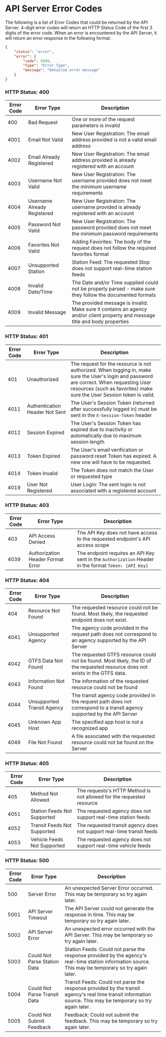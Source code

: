 API Server Error Codes
======================

The following is a list of Error Codes that could be returned 
by the API Server.  4-digit error codes will return an HTTP 
Status Code of the first 3 digits of the error code.  When an 
error is encountered by the API Server, it will return an 
error response in the following format: 
```json
{
    "status": "error",
    "error": {
        "code": 9999,
        "type": "Error Type",
        "message": "Detailed error message"
    }
}
```


### HTTP Status: 400

| Error Code | Error Type | Description |
|------------|------------|-------------|
 400  | Bad Request | One or more of the request parameters is invalid
 4001 | Email Not Valid | New User Registration: The email address provided is not a valid email address
 4002 | Email Already Registered | New User Registration: The email address provided is already registered with an account 
 4003 | Username Not Valid | New User Registration: The username provided does not meet the minimum username requirements
 4004 | Username Already Registered | New User Registration: The username provided is already registered with an account
 4005 | Password Not Valid | New User Registration: The password provided does not meet the minimum password requirements
 4006 | Favorites Not Valid | Adding Favorites: The body of the request does not follow the required favorites format
 4007 | Unsupported Station | Station Feed: The requested Stop does not support real-time station feeds
 4008 | Invalid Date/Time | The Date and/or Time supplied could not be properly parsed - make sure they follow the documented formats
 4009 | Invalid Message | The provided message is invalid.  Make sure it contains an agency and/or client property and message title and body properties

 
### HTTP Status: 401
 
| Error Code | Error Type | Description |
|------------|------------|-------------|
 401  | Unauthorized | The request for the resource is not authorized.  When logging in, make sure the User's login and password are correct.  When requesting User resources (such as favorites) make sure the User Session token is valid.
 4011 | Authentication Header Not Sent | The User's Session Token (returned after successfully logged in) must be sent in the `X-Session-Token` header
 4012 | Session Expired | The User's Session Token has expired due to inactivity or automatically due to maximum session length
 4013 | Token Expired | The User's email verification or password reset Token has expired.  A new one will have to be requested.
 4014 | Token Invalid | The Token does not match the User or requested type
 4019 | User Not Registered | User Login: The sent login is not associated with a registered account
 
 
### HTTP Status: 403
 
| Error Code | Error Type | Description |
|------------|------------|-------------|
 403  | API Access Denied | The API Key does not have access to the requested endpoint's API access scope
 4039 | Authorization Header Format Error | The endpoint requires an API Key sent in the `Authorization` Header in the format `Token: {API Key}`
 
 
### HTTP Status: 404

| Error Code | Error Type | Description |
|------------|------------|-------------|
 404  | Resource Not Found | The requested resource could not be found.  Most likely, the requested endpoint does not exist.
 4041 | Unsupported Agency | The agency code provided in the request path does not correspond to an agency supported by the API Server
 4042 | GTFS Data Not Found | The requested GTFS resource could not be found.  Most likely, the ID of the requested resource does not exists in the GTFS data.
 4043 | Information Not Found | The information of the requested resource could not be found
 4044 | Unsupported Transit Agency | The transit agency code provided in the request path does not correspond to a transit agency supported by the API Server
 4045 | Unknown App Host | The specified app host is not a recognized app
 4049 | File Not Found | A file associated with the requested resource could not be found on the Server


### HTTP Status: 405

| Error Code | Error Type | Description |
|------------|------------|-------------|
 405  | Method Not Allowed | The requests's HTTP Method is not allowed for the requested resource
 4051 | Station Feeds Not Supported | The requested agency does not support real-time station feeds
 4052 | Transit Feeds Not Supported | The requested transit agency does not support real-time transit feeds
 4053 | Vehicle Feeds Not Supported | The requested agency does not support real-time vehicle feeds
 

### HTTP Status: 500

| Error Code | Error Type | Description |
|------------|------------|-------------|
 500  | Server Error | An unexpected Server Error occurred.  This may be temporary so try again later.
 5001 | API Server Timeout | The API Server could not generate the response in time.  This may be temporary so try again later.
 5002 | API Server Error | An unexpected error occurred with the API Server.  This may be temporary so try again later.
 5003 | Could Not Parse Station Data | Station Feeds: Could not parse the response provided by the agency's real-time station information source.  This may be temporary so try again later.
 5004 | Could Not Parse Transit Data | Transit Feeds: Could not parse the response provided by the transit agency's real time transit information source.  This may be temporary so try again later.
 5005 | Could Not Submit Feedback | Feedback: Could not submit the feedback.  This may be temporary so try again later.